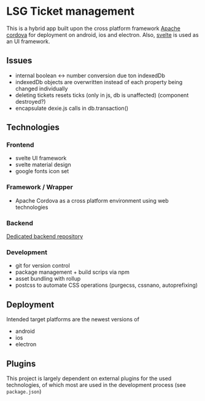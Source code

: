 # LSG Ticket management 

This is a hybrid app built upon the cross platform framework [Apache cordova](https://cordova.apache.org/) for deployment on android, ios and electron. 
Also, [svelte](https://svelte.dev/) is used as an UI framework.

## Issues
- internal boolean <-> number conversion due ton indexedDb
- indexedDb objects are overwritten instead of each property being changed individually
- deleting tickets resets ticks (only in js, db is unaffected) (component destroyed?)
- encapsulate dexie.js calls in db.transaction()

## Technologies

### Frontend
+ svelte UI framework
+ svelte material design
+ google fonts icon set

### Framework / Wrapper
+ Apache Cordova as a cross platform environment using web technologies

### Backend
[Dedicated backend repository](https://github.com/lsglab/ticket-management-backend)

### Development
+ git for version control
+ package management + build scrips via npm
+ asset bundling with rollup
+ postcss to automate CSS operations (purgecss, cssnano, autoprefixing)

## Deployment
Intended target platforms are the newest versions of
+ android
+ ios
+ electron


## Plugins
This project is largely dependent on external plugins for the used technologies, of which most are used in the development process (see `package.json`)

